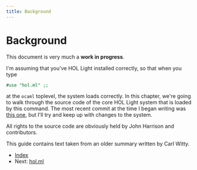 ```yaml
---
title: Background
---
```

# Background

This document is very much a **work in progress**.

I'm assuming that you've HOL Light installed correctly, so that when you type
```ocaml
#use "hol.ml" ;;
```
at the `ocaml` toplevel, the system loads correctly.  In this chapter, we're
going to walk through the source code of the core HOL Light system that is
loaded by this command.  The most recent commit at the time I began writing
was [this one](https://github.com/jrh13/hol-light/commit/778ad495ceefc3bcbdc7cc94c87e3cb7da4331d9),
but I'll try and keep up with changes to the system.

All rights to the source code are obviously held by John Harrison and
contributors.

This guide contains text taken from an older summary written by Carl Witty.

- [Index](index.md)
- Next: [hol.ml](hol.md)
